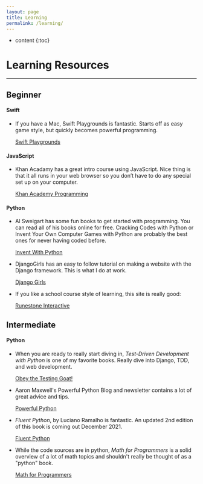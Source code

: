 ```yaml
---
layout: page
title: Learning
permalink: /learning/
---
```


* content
{:toc}

# Learning Resources
<hr/>

## Beginner

#### Swift

- If you have a Mac, Swift Playgrounds is fantastic.  Starts off as easy game style, but quickly becomes powerful programming.

  [Swift Playgrounds](https://www.apple.com/swift/playgrounds/)

#### JavaScript

- Khan Acadamy has a great intro course using JavaScript.  Nice thing is that it all runs in your web browser so you don’t have to do any special set up on your computer.

  [Khan Academy Programming](https://www.khanacademy.org/computing/computer-programming/programming#intro-to-programming)


#### Python

- Al Sweigart has some fun books to get started with programming.  You can read all of his books online for free.
  Cracking Codes with Python or Invent Your Own Computer Games with Python are probably the best ones for never having coded before.

  [Invent With Python](https://inventwithpython.com/)


- DjangoGirls has an easy to follow tutorial on making a website with the Django framework.  This is what I do at work.

  [Django Girls](https://tutorial.djangogirls.org/en/)


- If you like a school course style of learning, this site is really good:

  [Runestone Interactive](https://runestone.academy/runestone/books/published/fopp/index.html)


## Intermediate


#### Python

- When you are ready to really start diving in, _Test-Driven Development with Python_ is one of my favorite books.
  Really dive into Django, TDD, and web development.

  [Obey the Testing Goat!](https://www.obeythetestinggoat.com/)


- Aaron Maxwell's Powerful Python Blog and newsletter contains a lot of great advice and tips.

  [Powerful Python](https://powerfulpython.com/blog/)


- _Fluent Python_, by Luciano Ramalho is fantastic.  An updated 2nd edition of this book is coming out December 2021.

  [Fluent Python](https://www.oreilly.com/library/view/fluent-python-2nd/9781492056348/)


- While the code sources are in python, _Math for Programmers_ is a solid overview of a lot of math topics and shouldn't really be thought of as a "python" book.

  [Math for Programmers](https://www.manning.com/books/math-for-programmers)

